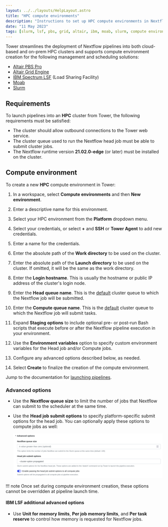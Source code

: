 ```yaml
---
layout: ../../layouts/HelpLayout.astro
title: "HPC compute environments"
description: "Instructions to set up HPC compute environments in Nextflow Tower"
date: "11 May 2023"
tags: [slurm, lsf, pbs, grid, altair, ibm, moab, slurm, compute environment]
---
```


Tower streamlines the deployment of Nextflow pipelines into both cloud-based and on-prem HPC clusters and supports compute environment creation for the following management and scheduling solutions:

- [Altair PBS Pro](https://www.altair.com/pbs-professional/)
- [Altair Grid Engine](https://www.altair.com/grid-engine/)
- [IBM Spectrum LSF](https://www.ibm.com/products/hpc-workload-management/details) (Load Sharing Facility)
- [Moab](http://docs.adaptivecomputing.com/suite/8-0/basic/help.htm#topics/moabWorkloadManager/topics/intro/productOverview.htm)
- [Slurm](https://slurm.schedmd.com/overview.html)


## Requirements

To launch pipelines into an **HPC** cluster from Tower, the following requirements must be satisfied:

- The cluster should allow outbound connections to the Tower web service.
- The cluster queue used to run the Nextflow head job must be able to submit cluster jobs.
- The Nextflow runtime version **21.02.0-edge** (or later) must be installed on the cluster.

## Compute environment

To create a new **HPC** compute environment in Tower:

1. In a workspace, select **Compute environments** and then **New environment**.

2. Enter a descriptive name for this environment.

3. Select your HPC environment from the **Platform** dropdown menu.

4. Select your credentials, or select **+** and **SSH** or **Tower Agent** to add new credentials.

5. Enter a name for the credentials.

6. Enter the absolute path of the **Work directory** to be used on the cluster.

7. Enter the absolute path of the **Launch directory** to be used on the cluster. If omitted, it will be the same as the work directory.

8. Enter the **Login hostname**. This is usually the hostname or public IP address of the cluster's login node.

9. Enter the **Head queue name**. This is the [default](https://www.nextflow.io/docs/latest/process.html#queue) cluster queue to which the Nextflow job will be submitted.

10. Enter the **Compute queue name**. This is the [default](https://www.nextflow.io/docs/latest/process.html#queue) cluster queue to which the Nextflow job will submit tasks.

11. Expand **Staging options** to include optional pre- or post-run Bash scripts that execute before or after the Nextflow pipeline execution in your environment. 

12. Use the **Environment variables** option to specify custom environment variables for the Head job and/or Compute jobs.

13. Configure any advanced options described below, as needed.

14. Select **Create** to finalize the creation of the compute environment.

Jump to the documentation for [launching pipelines](../launch/launchpad.md).

### Advanced options

- Use the **Nextflow queue size** to limit the number of jobs that Nextflow can submit to the scheduler at the same time.

- Use the **Head job submit options** to specify platform-specific submit options for the head job. You can optionally apply these options to compute jobs as well:

  ![](_images/head_job_propagation.png)

!!! note
    Once set during compute environment creation, these options cannot be overridden at pipeline launch time. 

#### IBM LSF additional advanced options

- Use **Unit for memory limits**, **Per job memory limits**, and **Per task reserve** to control how memory is requested for Nextflow jobs.